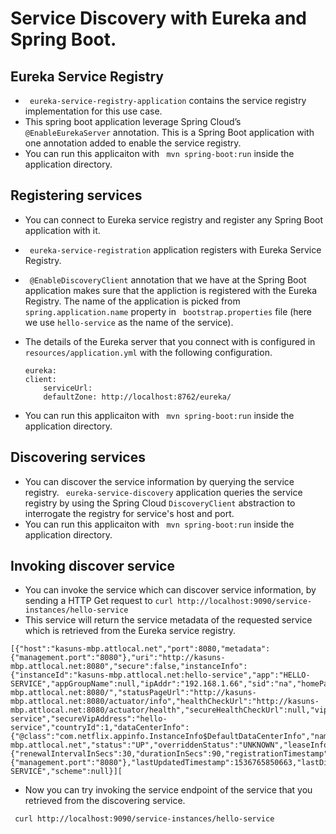

# Service Discovery with Eureka and Spring Boot.  

## Eureka Service Registry

- `` eureka-service-registry-application`` contains the service registry implementation for this use case. 
- This spring boot application leverage Spring Cloud’s  ``@EnableEurekaServer`` annotation. This is a Spring Boot application with one annotation added to enable the service registry.
- You can run this applicaiton with `` mvn spring-boot:run`` inside the application directory. 

## Registering services 

- You can connect to Eureka service registry and register any Spring Boot application with it. 
- `` eureka-service-registration`` application registers with Eureka Service Registry. 
- `` @EnableDiscoveryClient`` annotation that we have at the Spring Boot application makes sure that the appliction is registered with the Eureka Registry. The name of the application is 
picked from `` spring.application.name`` property in `` bootstrap.properties`` file (here we use ``hello-service`` as the name of the service). 
- The details of the Eureka server that you connect with is configured in `` resources/application.yml `` with the following configuration.

    ```
    eureka:
    client:
        serviceUrl:
        defaultZone: http://localhost:8762/eureka/ 

    ```


- You can run this applicaiton with `` mvn spring-boot:run`` inside the application directory. 

## Discovering services 
- You can discover the service information by querying the service registry. `` eureka-service-discovery`` application queries the 
service registry by using the Spring Cloud `` DiscoveryClient `` abstraction to interrogate the registry for service's host and port. 
- You can run this applicaiton with `` mvn spring-boot:run`` inside the application directory. 

## Invoking discover service

- You can invoke the service which can discover service information, by sending a HTTP Get request to `` curl http://localhost:9090/service-instances/hello-service
``
- This service will return the service metadata of the requested service which is retrieved from the Eureka service registry. 
``` 
[{"host":"kasuns-mbp.attlocal.net","port":8080,"metadata":{"management.port":"8080"},"uri":"http://kasuns-mbp.attlocal.net:8080","secure":false,"instanceInfo":{"instanceId":"kasuns-mbp.attlocal.net:hello-service","app":"HELLO-SERVICE","appGroupName":null,"ipAddr":"192.168.1.66","sid":"na","homePageUrl":"http://kasuns-mbp.attlocal.net:8080/","statusPageUrl":"http://kasuns-mbp.attlocal.net:8080/actuator/info","healthCheckUrl":"http://kasuns-mbp.attlocal.net:8080/actuator/health","secureHealthCheckUrl":null,"vipAddress":"hello-service","secureVipAddress":"hello-service","countryId":1,"dataCenterInfo":{"@class":"com.netflix.appinfo.InstanceInfo$DefaultDataCenterInfo","name":"MyOwn"},"hostName":"kasuns-mbp.attlocal.net","status":"UP","overriddenStatus":"UNKNOWN","leaseInfo":{"renewalIntervalInSecs":30,"durationInSecs":90,"registrationTimestamp":1536765850663,"lastRenewalTimestamp":1536765850663,"evictionTimestamp":0,"serviceUpTimestamp":1536765850039},"isCoordinatingDiscoveryServer":false,"metadata":{"management.port":"8080"},"lastUpdatedTimestamp":1536765850663,"lastDirtyTimestamp":1536765849860,"actionType":"ADDED","asgName":null},"serviceId":"HELLO-SERVICE","scheme":null}][
```

- Now you can try invoking the service endpoint of the service that you retrieved from the discovering service. 

```  curl http://localhost:9090/service-instances/hello-service ```




